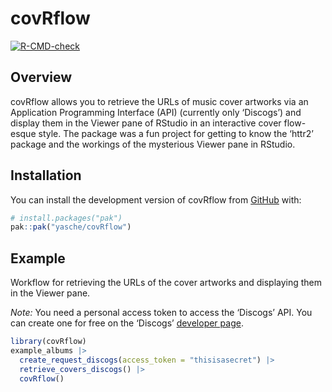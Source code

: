 
<!-- README.md is generated from README.Rmd. Please edit that file -->

# covRflow

<!-- badges: start -->

[![R-CMD-check](https://github.com/yasche/covRflow/actions/workflows/R-CMD-check.yaml/badge.svg)](https://github.com/yasche/covRflow/actions/workflows/R-CMD-check.yaml)
<!-- badges: end -->

## Overview

covRflow allows you to retrieve the URLs of music cover artworks via an
Application Programming Interface (API) (currently only ‘Discogs’) and
display them in the Viewer pane of RStudio in an interactive cover
flow-esque style. The package was a fun project for getting to know the
‘httr2’ package and the workings of the mysterious Viewer pane in
RStudio.

## Installation

You can install the development version of covRflow from
[GitHub](https://github.com/) with:

``` r
# install.packages("pak")
pak::pak("yasche/covRflow")
```

## Example

Workflow for retrieving the URLs of the cover artworks and displaying
them in the Viewer pane.

*Note:* You need a personal access token to access the ‘Discogs’ API.
You can create one for free on the ‘Discogs’ [developer
page](https://www.discogs.com/settings/developers).

``` r
library(covRflow)
example_albums |>
  create_request_discogs(access_token = "thisisasecret") |>
  retrieve_covers_discogs() |>
  covRflow()
```
